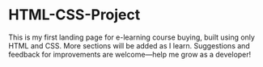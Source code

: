 # HTML-CSS-Project
This is my first landing page for e-learning course buying, built using only HTML and CSS. More sections will be added as I learn. Suggestions and feedback for improvements are welcome—help me grow as a developer!
